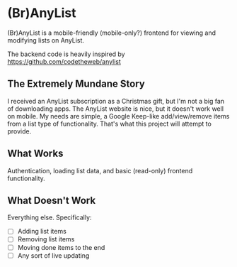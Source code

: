 # (Br)AnyList

(Br)AnyList is a mobile-friendly (mobile-only?) frontend for viewing and
modifying lists on AnyList.

The backend code is heavily inspired by https://github.com/codetheweb/anylist

## The Extremely Mundane Story

I received an AnyList subscription as a Christmas gift, but I'm not a big fan
of downloading apps. The AnyList website is nice, but it doesn't work well on
mobile. My needs are simple, a Google Keep-like add/view/remove items from a
list type of functionality. That's what this project will attempt to provide.

## What Works

Authentication, loading list data, and basic (read-only) frontend functionality.

## What Doesn't Work

Everything else. Specifically:

- [ ] Adding list items
- [ ] Removing list items
- [ ] Moving done items to the end
- [ ] Any sort of live updating
